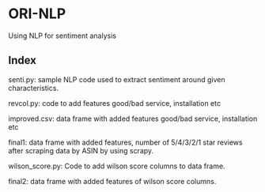 # ORI-NLP

Using NLP for sentiment analysis

## Index
senti.py: sample NLP code used to extract sentiment around given characteristics.

revcol.py: code to add features good/bad service, installation etc

improved.csv: data frame with added features  good/bad service, installation etc

final1: data frame with added features, number of 5/4/3/2/1 star reviews after scraping data by ASIN by using scrapy.

wilson_score.py: Code to add wilson score columns to data frame.

final2: data frame with added features of wilson score columns.


